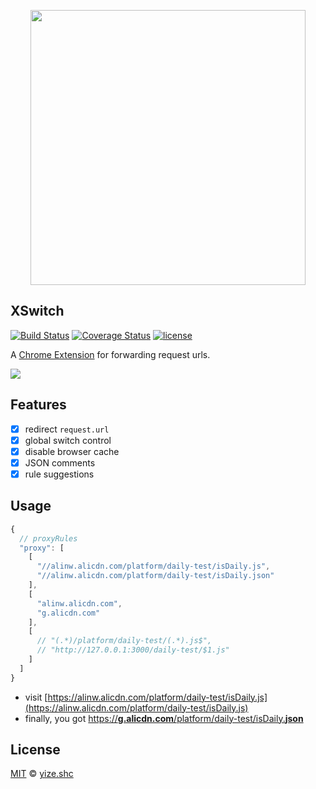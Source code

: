 <p align="center">
  <a href="https://chrome.google.com/webstore/detail/idkjhjggpffolpidfkikidcokdkdaogg">
    <img width="440" src="https://img.alicdn.com/tfs/TB1yll4lyqAXuNjy1XdXXaYcVXa-880-560.png">
  </a>
</p>

## XSwitch

[![Build Status][build-status-badge]][build-status] [![Coverage Status][coverage-status-badge]][coverage-status] [![license][license]][github-xswitch]

A [Chrome Extension][web-store] for forwarding request urls.

<a href="https://chrome.google.com/webstore/detail/idkjhjggpffolpidfkikidcokdkdaogg">
  <img src="https://img.alicdn.com/tfs/TB1SNbynC_I8KJjy0FoXXaFnVXa-1672-1018.png">
</a>

## Features

* [x] redirect `request.url`
* [x] global switch control
* [x] disable browser cache
* [x] JSON comments
* [x] rule suggestions

## Usage

```js
{
  // proxyRules
  "proxy": [
    [
      "//alinw.alicdn.com/platform/daily-test/isDaily.js",
      "//alinw.alicdn.com/platform/daily-test/isDaily.json"
    ],
    [
      "alinw.alicdn.com",
      "g.alicdn.com"
    ],
    [
      // "(.*)/platform/daily-test/(.*).js$",
      // "http://127.0.0.1:3000/daily-test/$1.js"
    ]
  ]
}
```

* visit [https://alinw.alicdn.com/platform/daily-test/isDaily.js](https://alinw.alicdn.com/platform/daily-test/isDaily.js)
* finally, you got [https://<b>g.alicdn.com</b>/platform/daily-test/isDaily.<b>json</b>](https://g.alicdn.com/platform/daily-test/isDaily.json)

## License

[MIT](https://opensource.org/licenses/MIT) © [yize.shc](https://ithans.com)

[github-xswitch]: https://github.com/yize/xswitch
[web-store]: https://chrome.google.com/webstore/detail/idkjhjggpffolpidfkikidcokdkdaogg
[monaco-editor]: https://github.com/Microsoft/monaco-editor
[build-status]: https://travis-ci.org/yize/xswitch
[build-status-badge]: https://travis-ci.org/yize/xswitch.svg?branch=master
[coverage-status]: https://coveralls.io/github/yize/xswitch?branch=master
[coverage-status-badge]: https://coveralls.io/repos/github/yize/xswitch/badge.svg?branch=master
[license]: https://img.shields.io/github/license/yize/xswitch.svg
